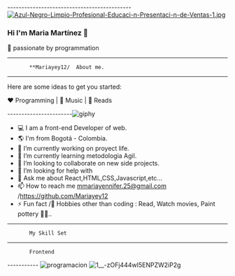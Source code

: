   -------------------------------------------- [![Azul-Negro-Limpio-Profesional-Educaci-n-Presentaci-n-de-Ventas-1.jpg](https://i.postimg.cc/D05gsLPM/Azul-Negro-Limpio-Profesional-Educaci-n-Presentaci-n-de-Ventas-1.jpg)](https://postimg.cc/RJ6Kx387)
### Hi I'm Maria Martínez 👋
🚀  passionate by programmation 

------------------------------------------------------------------------------------------------------------------------------------------------------------
           **Mariayey12/  About me.
-------------------------------------------------------------------------------------------------------------------------------------------------------------
Here are some ideas to get you started:

❤️ Programming | 🖤 Music | 💙 Reads  

-----------------------![giphy](https://user-images.githubusercontent.com/92681721/176051708-49391508-bd53-4f45-8cab-8b4ec73b4f2e.gif)

- 💻 I am a front-end Developer of web.      
- 🌎 I'm from Bogotá - Colombia.       
- 🔭 I’m currently working on proyect life. 
- 🌱 I’m currently learning metodologia Agil.
- 👯 I’m looking to collaborate on new side projects.
- 🤔 I’m looking for help with  
- 💬 Ask me about React,HTML,CSS,Javascript,etc...
- 📫 How to reach me  mmariayennifer.25@gmail.com /https://github.com/Mariayey12
- ⚡ Fun fact /🎿 Hobbies other than coding : Read, Watch movies, Paint pottery 🤔🤖..  
---------------------------------------------------------------------------------------------------------------------------------------------------------
           My Skill Set
 --------------------------------------------------------------------------------------------------------------------------------------------------------
           Frontend 
 ----------- ![programacion](https://user-images.githubusercontent.com/92681721/176324504-458a6d0c-1a7a-45a3-99ee-042f5403268a.gif)
![1__-zOFj444wI5ENPZW2iP2g](https://user-images.githubusercontent.com/92681721/176330087-5bf1af34-2c1f-4603-86ec-b34e717711f7.gif)


          




